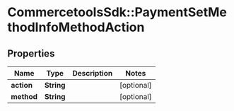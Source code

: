 # CommercetoolsSdk::PaymentSetMethodInfoMethodAction

## Properties
Name | Type | Description | Notes
------------ | ------------- | ------------- | -------------
**action** | **String** |  | [optional] 
**method** | **String** |  | [optional] 

